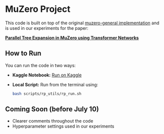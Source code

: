 # MuZero Project

This code is built on top of the original [muzero-general implementation](https://github.com/werner-duvaud/muzero-general) and is used in our experiments for the paper:

**[Parallel Tree Expansion in MuZero using Transformer Networks](https://repository.tudelft.nl/record/uuid:00d171fe-328e-4c78-a981-050e08c2ba08)**

## How to Run

You can run the code in two ways:

* **Kaggle Notebook:**
  [Run on Kaggle](https://www.kaggle.com/code/emilmalmsten/transzero/)

* **Local Script:**
  Run from the terminal using:

  ```bash
  bash scripts/rp_utils/rp_run.sh
  ```

## Coming Soon (before July 10)

* Clearer comments throughout the code
* Hyperparameter settings used in our experiments
